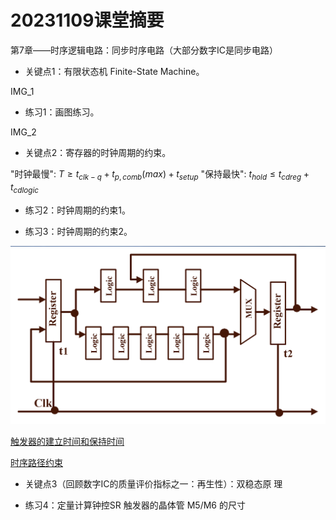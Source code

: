 # 20231109课堂摘要

第7章——时序逻辑电路：同步时序电路（大部分数字IC是同步电路）

* 关键点1：有限状态机 Finite-State Machine。

IMG_1

* 练习1：画图练习。

IMG_2

* 关键点2：寄存器的时钟周期的约束。

"时钟最慢": $T \geq t_{clk-q} + t_{p,comb}(max) + t_{setup}$
"保持最快": $t_{hold} \leq t_{cdreg} + t_{cdlogic}$

* 练习2：时钟周期的约束1。

* 练习3：时钟周期的约束2。

![ex3](../assets/20231109_ex3_1.png)

[触发器的建立时间和保持时间](https://www.cnblogs.com/IClearner/p/6443539.html)

[时序路径约束](https://www.cnblogs.com/IClearner/p/6624722.html)

* 关键点3（回顾数字IC的质量评价指标之一：再生性）：双稳态原
理

* 练习4：定量计算钟控SR 触发器的晶体管 M5/M6 的尺寸
